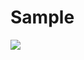 # Sample
<img src="https://capsule-render.vercel.app/api?type=wave&color=0:#BF3B3C,100:a82da8&height=300&section=header&text=capsule%20render&fontSize=90" />

